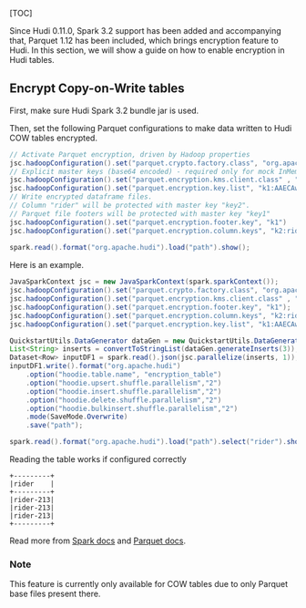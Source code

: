 [TOC]


Since Hudi 0.11.0, Spark 3.2 support has been added and accompanying that, Parquet 1.12 has been included, which brings encryption feature to Hudi. In this section, we will show a guide on how to enable encryption in Hudi tables.

## Encrypt Copy-on-Write tables

First, make sure Hudi Spark 3.2 bundle jar is used.

Then, set the following Parquet configurations to make data written to Hudi COW tables encrypted.

```java
// Activate Parquet encryption, driven by Hadoop properties
jsc.hadoopConfiguration().set("parquet.crypto.factory.class", "org.apache.parquet.crypto.keytools.PropertiesDrivenCryptoFactory")
// Explicit master keys (base64 encoded) - required only for mock InMemoryKMS
jsc.hadoopConfiguration().set("parquet.encryption.kms.client.class" , "org.apache.parquet.crypto.keytools.mocks.InMemoryKMS")
jsc.hadoopConfiguration().set("parquet.encryption.key.list", "k1:AAECAwQFBgcICQoLDA0ODw==, k2:AAECAAECAAECAAECAAECAA==")
// Write encrypted dataframe files. 
// Column "rider" will be protected with master key "key2".
// Parquet file footers will be protected with master key "key1"
jsc.hadoopConfiguration().set("parquet.encryption.footer.key", "k1")
jsc.hadoopConfiguration().set("parquet.encryption.column.keys", "k2:rider")
    
spark.read().format("org.apache.hudi").load("path").show();
```

Here is an example.

```java
JavaSparkContext jsc = new JavaSparkContext(spark.sparkContext());
jsc.hadoopConfiguration().set("parquet.crypto.factory.class", "org.apache.parquet.crypto.keytools.PropertiesDrivenCryptoFactory");
jsc.hadoopConfiguration().set("parquet.encryption.kms.client.class" , "org.apache.parquet.crypto.keytools.mocks.InMemoryKMS");
jsc.hadoopConfiguration().set("parquet.encryption.footer.key", "k1");
jsc.hadoopConfiguration().set("parquet.encryption.column.keys", "k2:rider");
jsc.hadoopConfiguration().set("parquet.encryption.key.list", "k1:AAECAwQFBgcICQoLDA0ODw==, k2:AAECAAECAAECAAECAAECAA==");

QuickstartUtils.DataGenerator dataGen = new QuickstartUtils.DataGenerator();
List<String> inserts = convertToStringList(dataGen.generateInserts(3));
Dataset<Row> inputDF1 = spark.read().json(jsc.parallelize(inserts, 1));
inputDF1.write().format("org.apache.hudi")
	.option("hoodie.table.name", "encryption_table")
    .option("hoodie.upsert.shuffle.parallelism","2")
    .option("hoodie.insert.shuffle.parallelism","2")
    .option("hoodie.delete.shuffle.parallelism","2")
    .option("hoodie.bulkinsert.shuffle.parallelism","2")
    .mode(SaveMode.Overwrite)
    .save("path");

spark.read().format("org.apache.hudi").load("path").select("rider").show();
```

Reading the table works if configured correctly

```
+---------+
|rider    |
+---------+
|rider-213|
|rider-213|
|rider-213|
+---------+
```

Read more from [Spark docs](https://spark.apache.org/docs/latest/sql-data-sources-parquet.html#columnar-encryption) and [Parquet docs](https://github.com/apache/parquet-format/blob/master/Encryption.md).

### Note

This feature is currently only available for COW tables due to only Parquet base files present there.
